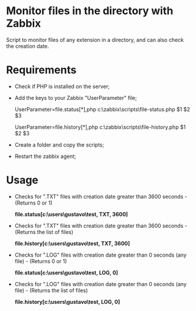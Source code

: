 # Monitor files in the directory with Zabbix

Script to monitor files of any extension in a directory, and can also check the creation date.

# Requirements

- Check if PHP is installed on the server;

- Add the keys to your Zabbix "UserParameter" file;

    UserParameter=file.status[*],php c:\zabbix\scripts\file-status.php $1 $2 $3

    UserParameter=file.history[*],php c:\zabbix\scripts\file-history.php $1 $2 $3

- Create a folder and copy the scripts;

- Restart the zabbix agent;

# Usage

- Checks for ".TXT" files with creation date greater than 3600 seconds - (Returns 0 or 1)

    **file.status[c:\users\gustavo\test\, TXT, 3600]**

- Checks for ".TXT" files with creation date greater than 3600 seconds - (Returns the list of files)

    **file.history[c:\users\gustavo\test\, TXT, 3600]**
    
- Checks for ".LOG" files with creation date greater than 0 seconds (any file) - (Returns 0 or 1)

    **file.status[c:\users\gustavo\test\, LOG, 0]**

- Checks for ".LOG" files with creation date greater than 0 seconds (any file) - (Returns the list of files)

    **file.history[c:\users\gustavo\test\, LOG, 0]**